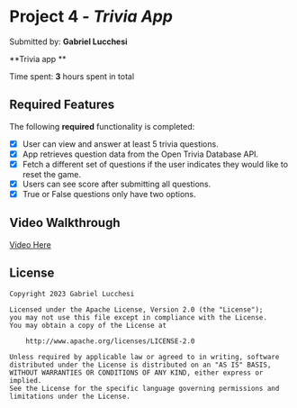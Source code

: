 # Project 4 - *Trivia App*

Submitted by: **Gabriel Lucchesi**

**Trivia app **

Time spent: **3** hours spent in total

## Required Features

The following **required** functionality is completed:

- [X] User can view and answer at least 5 trivia questions.
- [X] App retrieves question data from the Open Trivia Database API.
- [X] Fetch a different set of questions if the user indicates they would like to reset the game.
- [X] Users can see score after submitting all questions.
- [X] True or False questions only have two options.

## Video Walkthrough

[Video Here](https://www.loom.com/share/76d2baeae4734983a8876f09ad59bd79?sid=2d599552-b8ff-4bda-a6b2-b989a93e7995)

## License

    Copyright 2023 Gabriel Lucchesi

    Licensed under the Apache License, Version 2.0 (the "License");
    you may not use this file except in compliance with the License.
    You may obtain a copy of the License at

        http://www.apache.org/licenses/LICENSE-2.0

    Unless required by applicable law or agreed to in writing, software
    distributed under the License is distributed on an "AS IS" BASIS,
    WITHOUT WARRANTIES OR CONDITIONS OF ANY KIND, either express or implied.
    See the License for the specific language governing permissions and
    limitations under the License.
